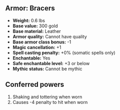 ## Armor: Bracers

- **Weight:** 0.6 lbs
- **Base value:** 300 gold
- **Base material:** Leather
- **Armor quality:** Cannot have quality
- **Base armor class bonus:** -1
- **Magic cancellation:** +1
- **Spell casting penalty:** +0% (somatic spells only)
- **Enchantable:** Yes
- **Safe enchantable level:** +3 or below
- **Mythic status:** Cannot be mythic

## Conferred powers

1. Shaking and tottering when worn
2. Causes -4 penalty to hit when worn
